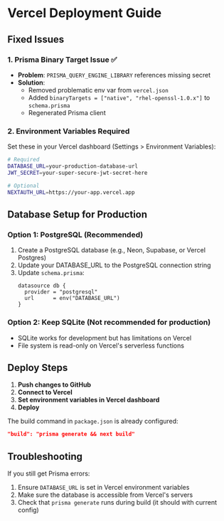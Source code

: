 # Vercel Deployment Guide

## Fixed Issues

### 1. Prisma Binary Target Issue ✅
- **Problem**: `PRISMA_QUERY_ENGINE_LIBRARY` references missing secret
- **Solution**: 
  - Removed problematic env var from `vercel.json`
  - Added `binaryTargets = ["native", "rhel-openssl-1.0.x"]` to `schema.prisma`
  - Regenerated Prisma client

### 2. Environment Variables Required

Set these in your Vercel dashboard (Settings > Environment Variables):

```bash
# Required
DATABASE_URL=your-production-database-url
JWT_SECRET=your-super-secure-jwt-secret-here

# Optional
NEXTAUTH_URL=https://your-app.vercel.app
```

## Database Setup for Production

### Option 1: PostgreSQL (Recommended)
1. Create a PostgreSQL database (e.g., Neon, Supabase, or Vercel Postgres)
2. Update your DATABASE_URL to the PostgreSQL connection string
3. Update `schema.prisma`:
   ```prisma
   datasource db {
     provider = "postgresql"
     url      = env("DATABASE_URL")
   }
   ```

### Option 2: Keep SQLite (Not recommended for production)
- SQLite works for development but has limitations on Vercel
- File system is read-only on Vercel's serverless functions

## Deploy Steps

1. **Push changes to GitHub**
2. **Connect to Vercel**
3. **Set environment variables in Vercel dashboard**
4. **Deploy**

The build command in `package.json` is already configured:
```json
"build": "prisma generate && next build"
```

## Troubleshooting

If you still get Prisma errors:
1. Ensure `DATABASE_URL` is set in Vercel environment variables
2. Make sure the database is accessible from Vercel's servers
3. Check that `prisma generate` runs during build (it should with current config)